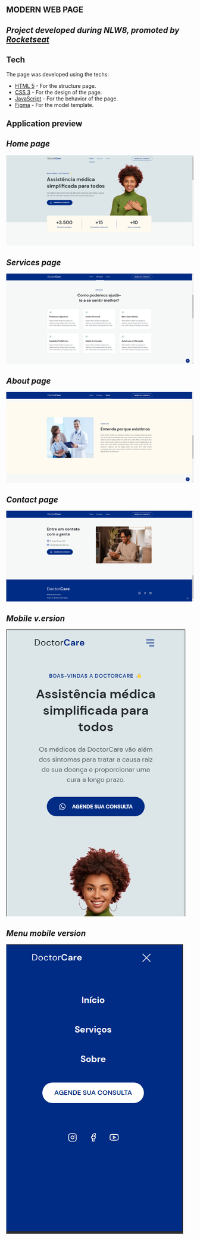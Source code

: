 ## MODERN WEB PAGE
## _Project developed during NLW8, promoted by [Rocketseat](https://www.rocketseat.com.br/)_

## Tech
  The page was developed using the techs:
- [HTML 5](https://developer.mozilla.org/pt-BR/docs/Web/HTML) - For the structure page.
- [CSS 3](https://developer.mozilla.org/pt-BR/docs/Web/CSS) - For the design of the page.
- [JavaScript](https://developer.mozilla.org/pt-BR/docs/Web/JavaScript) - For the behavior of the page.
- [Figma](https://www.figma.com/file/CSWWouZAWODrKuBLZe8QE3/DoctorCare-(Community)?node-id=0%3A1) - For the model template.

## Application preview
## _Home page_
![Preview](./assets/imgsPreview/preview.png)



## _Services page_
![Preview](./assets/imgsPreview/img2.png)


## _About page_
![Preview](./assets/imgsPreview/img3.png)

## _Contact page_
![Preview](./assets/imgsPreview/img4.png)




## _Mobile v.ersion_
![Preview](./assets/imgsPreview/mobileVersion.png)



## _Menu mobile version_
![Preview](./assets/imgsPreview/mobileMenu.png)






